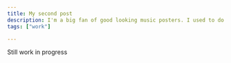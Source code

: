 ```yaml
---
title: My second post
description: I'm a big fan of good looking music posters. I used to do them myself back when I was in school, and my living room still features some of my favourite designs..
tags: ["work"]

---
```


Still work in progress
